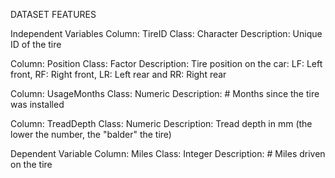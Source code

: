 DATASET FEATURES

Independent Variables
Column: TireID 
Class: Character 
Description: Unique ID of the tire

Column: Position 
Class: Factor 
Description: Tire position on the car: LF: Left front, RF: Right front, LR: Left rear and RR: Right rear

Column: UsageMonths 
Class: Numeric 
Description: # Months since the tire was installed

Column: TreadDepth 
Class: Numeric 
Description: Tread depth in mm (the lower the number, the "balder" the tire)

Dependent Variable
Column: Miles 
Class: Integer 
Description: # Miles driven on the tire
